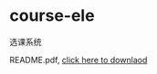 # course-ele

选课系统

README.pdf, [click here to downlaod](https://github.com/wongsingfo/course-ele/raw/master/README.pdf)

